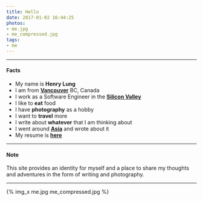 ```yaml
---
title: Hello
date: 2017-01-02 16:44:25
photos:
- me.jpg
- me_compressed.jpg
tags:
- me
---
```

---
#### Facts
- My name is **Henry Lung**
- I am from **[Vancouver](https://en.wikipedia.org/wiki/Vancouver)** BC, Canada
- I work as a Software Engineer in the **[Silicon Valley](https://en.wikipedia.org/wiki/Silicon_Valley)**
- I like to **eat** food
- I have **photography** as a hobby
- I want to **travel** more
- I write about **whatever** that I am thinking about
- I went around **[Asia](http://asiaseeit.tumblr.com/)** and wrote about it
- My resume is **[here](/resume)**
---
#### Note
This site provides an identity for myself and a place to share my thoughts and
adventures in the form of writing and photography.

---
{% img_x me.jpg me_compressed.jpg %}
